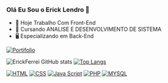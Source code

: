 ### Olá Eu Sou o Erick Lendro 👋

- 🔭 Hoje Trabalho Com Front-End
- 🌱 Cursando ANALISE E DESENVOLVIMENTO DE SISTEMA
- 🖥️ Especializando em Back-End

[![Portifolio](https://img.shields.io/badge/website-000000?style=for-the-badge&logo=About.me&logoColor=white/)](#)

![ErickFerrei GitHub stats](https://github-readme-stats.vercel.app/api?username=ErickFerrei&show_icons=true&theme=default)    [![Top Langs](https://github-readme-stats.vercel.app/api/top-langs/?username=ErickFerrei&layout=compact)](https://github.com/anuraghazra/github-readme-stats)

[![HTML](https://img.shields.io/badge/HTML5-E34F26?style=for-the-badge&logo=html5&logoColor=white)]() [![CSS](https://img.shields.io/badge/CSS3-1572B6?style=for-the-badge&logo=css3&logoColor=white)]() [![Java Script](https://img.shields.io/badge/JavaScript-323330?style=for-the-badge&logo=javascript&logoColor=F7DF1E)]() [![PHP](https://img.shields.io/badge/PHP-777BB4?style=for-the-badge&logo=php&logoColor=white)]() [![MYSQL](https://img.shields.io/badge/MySQL-00000F?style=for-the-badge&logo=mysql&logoColor=white)]()
